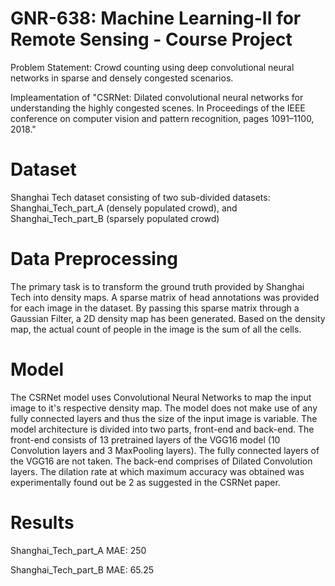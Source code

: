 # GNR-638: Machine Learning-II for Remote Sensing - Course Project

Problem Statement: Crowd counting using deep convolutional neural networks in sparse and densely congested scenarios.

Impleamentation of "CSRNet: Dilated convolutional neural networks for understanding the highly congested scenes. In Proceedings of the IEEE conference on computer vision and pattern recognition, pages 1091–1100, 2018."

# Dataset

Shanghai Tech dataset consisting of two sub-divided datasets: Shanghai_Tech_part_A (densely populated crowd), and Shanghai_Tech_part_B (sparsely populated crowd)

# Data Preprocessing
The primary task is to transform the ground truth provided by Shanghai Tech into density maps. A sparse matrix of head annotations was provided for each image in the dataset. By passing this sparse matrix through a Gaussian Filter, a 2D density map has been generated. Based on the density map, the actual count of people in the image is the sum of all the cells.

# Model

The CSRNet model uses Convolutional Neural Networks to map the input image to it's respective density map. The model does not make use of any fully connected layers and thus the size of the input image is variable. The model architecture is divided into two parts, front-end and back-end. The front-end consists of 13 pretrained layers of the VGG16 model (10 Convolution layers and 3 MaxPooling layers). The fully connected layers of the VGG16 are not taken. The back-end comprises of Dilated Convolution layers. The dilation rate at which maximum accuracy was obtained was experimentally found out be 2 as suggested in the CSRNet paper.

# Results

Shanghai_Tech_part_A MAE: 250

Shanghai_Tech_part_B MAE: 65.25

